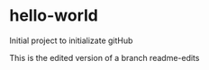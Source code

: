 # hello-world
Initial project to initializate gitHub

This is the edited version of a branch readme-edits
